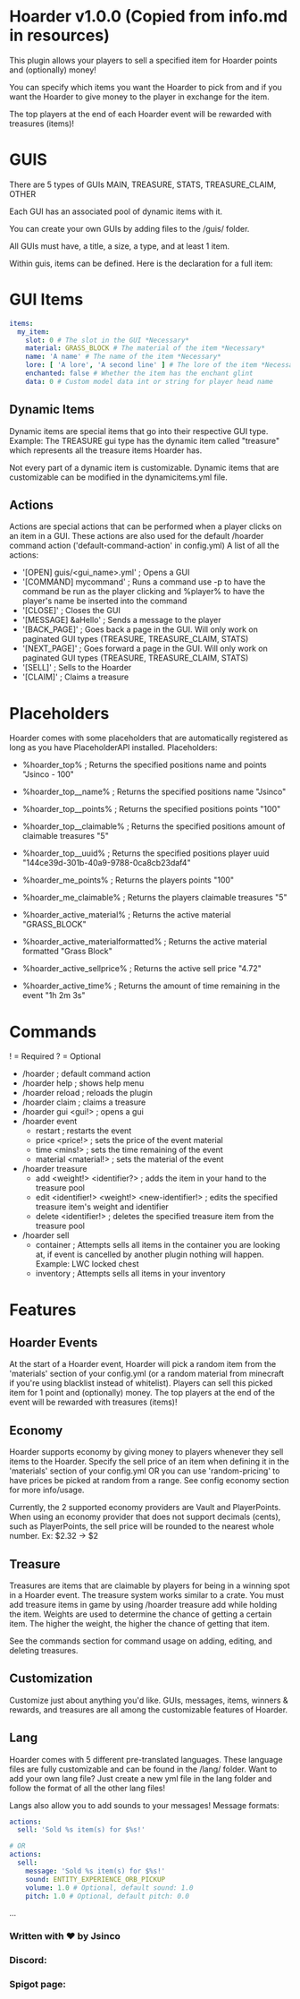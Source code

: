 # Hoarder v1.0.0 (Copied from info.md in resources)
This plugin allows your players to sell a specified item for Hoarder points and (optionally) money!

You can specify which items you want the Hoarder to pick from and if you want the Hoarder to give money to the player in exchange for the item.

The top players at the end of each Hoarder event will be rewarded with treasures (items)!

# GUIS
There are 5 types of GUIs
MAIN, TREASURE, STATS, TREASURE_CLAIM, OTHER

Each GUI has an associated pool of dynamic items with it.

You can create your own GUIs by adding files to the /guis/ folder.

All GUIs must have, a title, a size, a type, and at least 1 item.

Within guis, items can be defined. Here is the declaration for a full item:

# GUI Items
```yaml
items:
  my_item:
    slot: 0 # The slot in the GUI *Necessary*
    material: GRASS_BLOCK # The material of the item *Necessary*
    name: 'A name' # The name of the item *Necessary*
    lore: [ 'A lore', 'A second line' ] # The lore of the item *Necessary, but can be empty "[]"*
    enchanted: false # Whether the item has the enchant glint
    data: 0 # Custom model data int or string for player head name
```

## Dynamic Items
Dynamic items are special items that go into their respective GUI type.
Example: The TREASURE gui type has the dynamic item called "treasure" which represents all the treasure items Hoarder has.

Not every part of a dynamic item is customizable. Dynamic items that are customizable can be modified in the
dynamicitems.yml file.

## Actions
Actions are special actions that can be performed when a player clicks on an item in a GUI.
These actions are also used for the default /hoarder command action ('default-command-action' in config.yml)
A list of all the actions:

- '[OPEN] guis/<gui_name>.yml' ; Opens a GUI
- '[COMMAND] mycommand' ; Runs a command use -p to have the command be run as the player clicking and %player% to have the player's name be inserted into the command
- '[CLOSE]' ; Closes the GUI
- '[MESSAGE] &aHello' ; Sends a message to the player
- '[BACK_PAGE]' ; Goes back a page in the GUI. Will only work on paginated GUI types (TREASURE, TREASURE_CLAIM, STATS)
- '[NEXT_PAGE]' ; Goes forward a page in the GUI. Will only work on paginated GUI types (TREASURE, TREASURE_CLAIM, STATS)
- '[SELL]' ; Sells to the Hoarder
- '[CLAIM]' ; Claims a treasure


# Placeholders
Hoarder comes with some placeholders that are automatically registered as long as you have PlaceholderAPI installed.
Placeholders:
- %hoarder_top<num>% ; Returns the specified positions name and points "Jsinco - 100"
- %hoarder_top_<num>_name% ; Returns the specified positions name "Jsinco"
- %hoarder_top_<num>_points% ; Returns the specified positions points "100"
- %hoarder_top_<num>_claimable% ; Returns the specified positions amount of claimable treasures "5"
- %hoarder_top_<num>_uuid% ; Returns the specified positions player uuid "144ce39d-301b-40a9-9788-0ca8cb23daf4"

- %hoarder_me_points% ; Returns the players points "100"
- %hoarder_me_claimable% ; Returns the players claimable treasures "5"

- %hoarder_active_material% ; Returns the active material "GRASS_BLOCK"
- %hoarder_active_materialformatted% ; Returns the active material formatted "Grass Block"
- %hoarder_active_sellprice% ; Returns the active sell price "4.72"
- %hoarder_active_time% ; Returns the amount of time remaining in the event "1h 2m 3s"

# Commands
! = Required
? = Optional

- /hoarder ; default command action
- /hoarder help ; shows help menu
- /hoarder reload ; reloads the plugin
- /hoarder claim ; claims a treasure
- /hoarder gui <gui!> ; opens a gui
- /hoarder event
    - restart ; restarts the event
    - price <price!> ; sets the price of the event material
    - time <mins!> ; sets the time remaining of the event
    - material <material!> ; sets the material of the event
- /hoarder treasure
    - add <weight!>  <identifier?> ; adds the item in your hand to the treasure pool
    - edit <identifier!> <weight!> <new-identifier!> ; edits the specified treasure item's weight and identifier
    - delete <identifier!> ; deletes the specified treasure item from the treasure pool
- /hoarder sell
    - container ; Attempts sells all items in the container you are looking at, if event is cancelled by another plugin nothing will happen. Example: LWC locked chest
    - inventory ; Attempts sells all items in your inventory

# Features

## Hoarder Events
At the start of a Hoarder event, Hoarder will pick a random item from the 'materials' section of your config.yml (or a random material from minecraft if you're using blacklist instead of whitelist).
Players can sell this picked item for 1 point and (optionally) money. The top players at the end of the event will be rewarded with treasures (items)!

## Economy
Hoarder supports economy by giving money to players whenever they sell items to the Hoarder.
Specify the sell price of an item when defining it in the 'materials' section of your config.yml OR you can use 'random-pricing' to
have prices be picked at random from a range. See config economy section for more info/usage.

Currently, the 2 supported economy providers are Vault and PlayerPoints. When using an economy provider that does not support decimals (cents),
such as PlayerPoints, the sell price will be rounded to the nearest whole number. Ex: $2.32 -> $2

## Treasure
Treasures are items that are claimable by players for being in a winning spot in a Hoarder event.
The treasure system works similar to a crate. You must add treasure items in game by using /hoarder treasure add <weight> while holding the item.
Weights are used to determine the chance of getting a certain item. The higher the weight, the higher the chance of getting that item.

See the commands section for command usage on adding, editing, and deleting treasures.

## Customization
Customize just about anything you'd like. GUIs, messages, items, winners & rewards, and treasures are all among the customizable features of Hoarder.

## Lang
Hoarder comes with 5 different pre-translated languages. These language files are fully customizable and can be found in the /lang/ folder.
Want to add your own lang file? Just create a new yml file in the lang folder and follow the format of all the other lang files!

Langs also allow you to add sounds to your messages! Message formats:

```yaml
actions:
  sell: 'Sold %s item(s) for $%s!'

# OR
actions:
  sell:
    message: 'Sold %s item(s) for $%s!'
    sound: ENTITY_EXPERIENCE_ORB_PICKUP
    volume: 1.0 # Optional, default sound: 1.0
    pitch: 1.0 # Optional, default pitch: 0.0
```

...

### Written with ❤️ by Jsinco
### Discord:
### Spigot page: